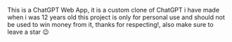 This is a ChatGPT Web App, it is a custom clone of ChatGPT i have made when i was 12 years old this project is only for personal use and should not be used to win money from it, thanks for respecting!, also make sure to leave a star 😉
